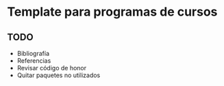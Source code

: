 # Template para programas de cursos

## TODO

* Bibliografía
* Referencias
* Revisar código de honor
* Quitar paquetes no utilizados
